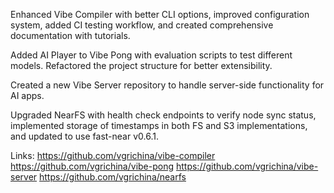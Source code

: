 Enhanced Vibe Compiler with better CLI options, improved configuration system, added CI testing workflow, and created comprehensive documentation with tutorials.

Added AI Player to Vibe Pong with evaluation scripts to test different models. Refactored the project structure for better extensibility.

Created a new Vibe Server repository to handle server-side functionality for AI apps.

Upgraded NearFS with health check endpoints to verify node sync status, implemented storage of timestamps in both FS and S3 implementations, and updated to use fast-near v0.6.1.

Links:
https://github.com/vgrichina/vibe-compiler
https://github.com/vgrichina/vibe-pong
https://github.com/vgrichina/vibe-server
https://github.com/vgrichina/nearfs